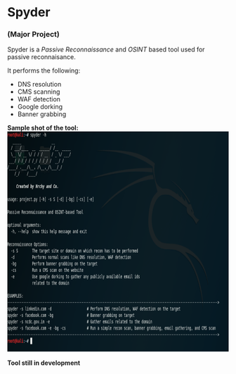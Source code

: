 # Spyder
### (Major Project)

Spyder is a *Passive Reconnaissance* and *OSINT* based tool used for passive reconnaisance.

It performs the following:
- DNS resolution
- CMS scanning
- WAF detection
- Google dorking
- Banner grabbing

**Sample shot of the tool:**
<img width="900" height="500" src="https://github.com/Murali1999/Spyder/blob/master/spyder2.png">

**Tool still in development**
